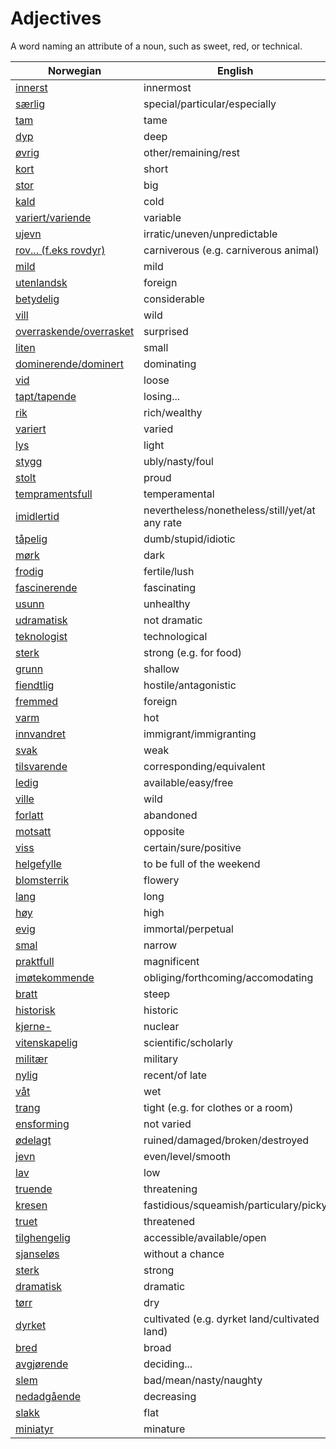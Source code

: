 # Adjectives

A word naming an attribute of a noun, such as sweet, red, or technical.

| Norwegian | English |
| --- | --- |
| [innerst](https://www.ordnett.no/search?language=no&phrase=innerst) | innermost |
| [særlig](https://www.ordnett.no/search?language=no&phrase=særlig) | special/particular/especially |
| [tam](https://www.ordnett.no/search?language=no&phrase=tam) | tame |
| [dyp](https://www.ordnett.no/search?language=no&phrase=dyp) | deep |
| [øvrig](https://www.ordnett.no/search?language=no&phrase=øvrig) | other/remaining/rest |
| [kort](https://www.ordnett.no/search?language=no&phrase=kort) | short |
| [stor](https://www.ordnett.no/search?language=no&phrase=stor) | big |
| [kald](https://www.ordnett.no/search?language=no&phrase=kald) | cold |
| [variert/variende](https://www.ordnett.no/search?language=no&phrase=variert/variende) | variable |
| [ujevn](https://www.ordnett.no/search?language=no&phrase=ujevn) | irratic/uneven/unpredictable |
| [rov... (f.eks rovdyr)](https://www.ordnett.no/search?language=no&phrase=rov...%20(f.eks%20rovdyr)) | carniverous (e.g. carniverous animal) |
| [mild](https://www.ordnett.no/search?language=no&phrase=mild) | mild |
| [utenlandsk](https://www.ordnett.no/search?language=no&phrase=utenlandsk) | foreign |
| [betydelig](https://www.ordnett.no/search?language=no&phrase=betydelig) | considerable |
| [vill](https://www.ordnett.no/search?language=no&phrase=vill) | wild |
| [overraskende/overrasket](https://www.ordnett.no/search?language=no&phrase=overraskende/overrasket) | surprised |
| [liten](https://www.ordnett.no/search?language=no&phrase=liten) | small |
| [dominerende/dominert](https://www.ordnett.no/search?language=no&phrase=dominerende/dominert) | dominating |
| [vid](https://www.ordnett.no/search?language=no&phrase=vid) | loose |
| [tapt/tapende](https://www.ordnett.no/search?language=no&phrase=tapt/tapende) | losing... |
| [rik](https://www.ordnett.no/search?language=no&phrase=rik) | rich/wealthy |
| [variert](https://www.ordnett.no/search?language=no&phrase=variert) | varied |
| [lys](https://www.ordnett.no/search?language=no&phrase=lys) | light |
| [stygg](https://www.ordnett.no/search?language=no&phrase=stygg) | ubly/nasty/foul |
| [stolt](https://www.ordnett.no/search?language=no&phrase=stolt) | proud |
| [tempramentsfull](https://www.ordnett.no/search?language=no&phrase=tempramentsfull) | temperamental |
| [imidlertid](https://www.ordnett.no/search?language=no&phrase=imidlertid) | nevertheless/nonetheless/still/yet/at any rate |
| [tåpelig](https://www.ordnett.no/search?language=no&phrase=tåpelig) | dumb/stupid/idiotic |
| [mørk](https://www.ordnett.no/search?language=no&phrase=mørk) | dark |
| [frodig](https://www.ordnett.no/search?language=no&phrase=frodig) | fertile/lush |
| [fascinerende](https://www.ordnett.no/search?language=no&phrase=fascinerende) | fascinating |
| [usunn](https://www.ordnett.no/search?language=no&phrase=usunn) | unhealthy |
| [udramatisk](https://www.ordnett.no/search?language=no&phrase=udramatisk) | not dramatic |
| [teknologist](https://www.ordnett.no/search?language=no&phrase=teknologist) | technological |
| [sterk](https://www.ordnett.no/search?language=no&phrase=sterk) | strong (e.g. for food) |
| [grunn](https://www.ordnett.no/search?language=no&phrase=grunn) | shallow |
| [fiendtlig](https://www.ordnett.no/search?language=no&phrase=fiendtlig) | hostile/antagonistic |
| [fremmed](https://www.ordnett.no/search?language=no&phrase=fremmed) | foreign |
| [varm](https://www.ordnett.no/search?language=no&phrase=varm) | hot |
| [innvandret](https://www.ordnett.no/search?language=no&phrase=innvandret) | immigrant/immigranting |
| [svak](https://www.ordnett.no/search?language=no&phrase=svak) | weak |
| [tilsvarende](https://www.ordnett.no/search?language=no&phrase=tilsvarende) | corresponding/equivalent |
| [ledig](https://www.ordnett.no/search?language=no&phrase=ledig) | available/easy/free |
| [ville](https://www.ordnett.no/search?language=no&phrase=ville) | wild |
| [forlatt](https://www.ordnett.no/search?language=no&phrase=forlatt) | abandoned |
| [motsatt](https://www.ordnett.no/search?language=no&phrase=motsatt) | opposite |
| [viss](https://www.ordnett.no/search?language=no&phrase=viss) | certain/sure/positive |
| [helgefylle](https://www.ordnett.no/search?language=no&phrase=helgefylle) | to be full of the weekend |
| [blomsterrik](https://www.ordnett.no/search?language=no&phrase=blomsterrik) | flowery |
| [lang](https://www.ordnett.no/search?language=no&phrase=lang) | long |
| [høy](https://www.ordnett.no/search?language=no&phrase=høy) | high |
| [evig](https://www.ordnett.no/search?language=no&phrase=evig) | immortal/perpetual |
| [smal](https://www.ordnett.no/search?language=no&phrase=smal) | narrow |
| [praktfull](https://www.ordnett.no/search?language=no&phrase=praktfull) | magnificent |
| [imøtekommende](https://www.ordnett.no/search?language=no&phrase=imøtekommende) | obliging/forthcoming/accomodating |
| [bratt](https://www.ordnett.no/search?language=no&phrase=bratt) | steep |
| [historisk](https://www.ordnett.no/search?language=no&phrase=historisk) | historic |
| [kjerne-](https://www.ordnett.no/search?language=no&phrase=kjerne-) | nuclear |
| [vitenskapelig](https://www.ordnett.no/search?language=no&phrase=vitenskapelig) | scientific/scholarly |
| [militær](https://www.ordnett.no/search?language=no&phrase=militær) | military |
| [nylig](https://www.ordnett.no/search?language=no&phrase=nylig) | recent/of late |
| [våt](https://www.ordnett.no/search?language=no&phrase=våt) | wet |
| [trang](https://www.ordnett.no/search?language=no&phrase=trang) | tight (e.g. for clothes or a room) |
| [ensforming](https://www.ordnett.no/search?language=no&phrase=ensforming) | not varied |
| [ødelagt](https://www.ordnett.no/search?language=no&phrase=ødelagt) | ruined/damaged/broken/destroyed |
| [jevn](https://www.ordnett.no/search?language=no&phrase=jevn) | even/level/smooth |
| [lav](https://www.ordnett.no/search?language=no&phrase=lav) | low |
| [truende](https://www.ordnett.no/search?language=no&phrase=truende) | threatening |
| [kresen](https://www.ordnett.no/search?language=no&phrase=kresen) | fastidious/squeamish/particulary/picky |
| [truet](https://www.ordnett.no/search?language=no&phrase=truet) | threatened |
| [tilghengelig](https://www.ordnett.no/search?language=no&phrase=tilghengelig) | accessible/available/open |
| [sjanseløs](https://www.ordnett.no/search?language=no&phrase=sjanseløs) | without a chance |
| [sterk](https://www.ordnett.no/search?language=no&phrase=sterk) | strong |
| [dramatisk](https://www.ordnett.no/search?language=no&phrase=dramatisk) | dramatic |
| [tørr](https://www.ordnett.no/search?language=no&phrase=tørr) | dry |
| [dyrket](https://www.ordnett.no/search?language=no&phrase=dyrket) | cultivated (e.g. dyrket land/cultivated land) |
| [bred](https://www.ordnett.no/search?language=no&phrase=bred) | broad |
| [avgjørende](https://www.ordnett.no/search?language=no&phrase=avgjørende) | deciding... |
| [slem](https://www.ordnett.no/search?language=no&phrase=slem) | bad/mean/nasty/naughty |
| [nedadgående](https://www.ordnett.no/search?language=no&phrase=nedadgående) | decreasing |
| [slakk](https://www.ordnett.no/search?language=no&phrase=slakk) | flat |
| [miniatyr](https://www.ordnett.no/search?language=no&phrase=miniatyr) | minature |

